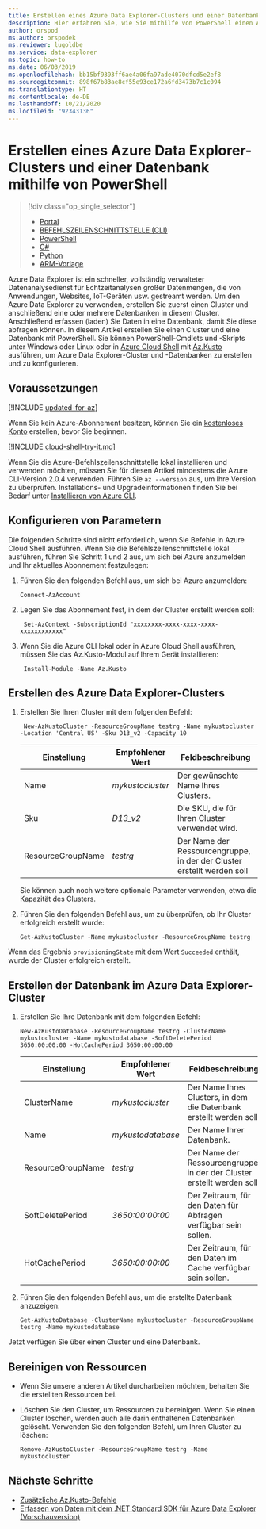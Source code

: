 ```yaml
---
title: Erstellen eines Azure Data Explorer-Clusters und einer Datenbank mit PowerShell
description: Hier erfahren Sie, wie Sie mithilfe von PowerShell einen Azure Data Explorer-Cluster und eine Datenbank erstellen.
author: orspod
ms.author: orspodek
ms.reviewer: lugoldbe
ms.service: data-explorer
ms.topic: how-to
ms.date: 06/03/2019
ms.openlocfilehash: bb15bf9393ff6ae4a06fa97ade4070dfcd5e2ef8
ms.sourcegitcommit: 898f67b83ae8cf55e93ce172a6fd3473b7c1c094
ms.translationtype: HT
ms.contentlocale: de-DE
ms.lasthandoff: 10/21/2020
ms.locfileid: "92343136"
---
```

# <a name="create-an-azure-data-explorer-cluster-and-database-by-using-powershell"></a>Erstellen eines Azure Data Explorer-Clusters und einer Datenbank mithilfe von PowerShell

> [!div class="op_single_selector"]
> * [Portal](create-cluster-database-portal.md)
> * [BEFEHLSZEILENSCHNITTSTELLE (CLI)](create-cluster-database-cli.md)
> * [PowerShell](create-cluster-database-powershell.md)
> * [C#](create-cluster-database-csharp.md)
> * [Python](create-cluster-database-python.md)
> * [ARM-Vorlage](create-cluster-database-resource-manager.md)  

Azure Data Explorer ist ein schneller, vollständig verwalteter Datenanalysedienst für Echtzeitanalysen großer Datenmengen, die von Anwendungen, Websites, IoT-Geräten usw. gestreamt werden. Um den Azure Data Explorer zu verwenden, erstellen Sie zuerst einen Cluster und anschließend eine oder mehrere Datenbanken in diesem Cluster. Anschließend erfassen (laden) Sie Daten in eine Datenbank, damit Sie diese abfragen können. In diesem Artikel erstellen Sie einen Cluster und eine Datenbank mit PowerShell. Sie können PowerShell-Cmdlets und -Skripts unter Windows oder Linux oder in [Azure Cloud Shell](/azure/cloud-shell/overview) mit [Az.Kusto](/powershell/module/az.kusto/?view=azps-1.4.0#kusto) ausführen, um Azure Data Explorer-Cluster und -Datenbanken zu erstellen und zu konfigurieren.

## <a name="prerequisites"></a>Voraussetzungen

[!INCLUDE [updated-for-az](includes/updated-for-az.md)]

Wenn Sie kein Azure-Abonnement besitzen, können Sie ein [kostenloses Konto](https://azure.microsoft.com/free/) erstellen, bevor Sie beginnen.

[!INCLUDE [cloud-shell-try-it.md](includes/cloud-shell-try-it.md)]

Wenn Sie die Azure-Befehlszeilenschnittstelle lokal installieren und verwenden möchten, müssen Sie für diesen Artikel mindestens die Azure CLI-Version 2.0.4 verwenden. Führen Sie `az --version` aus, um Ihre Version zu überprüfen. Installations- und Upgradeinformationen finden Sie bei Bedarf unter [Installieren von Azure CLI](/cli/azure/install-azure-cli?view=azure-cli-latest).

## <a name="configure-parameters"></a>Konfigurieren von Parametern

Die folgenden Schritte sind nicht erforderlich, wenn Sie Befehle in Azure Cloud Shell ausführen. Wenn Sie die Befehlszeilenschnittstelle lokal ausführen, führen Sie Schritt 1 und 2 aus, um sich bei Azure anzumelden und Ihr aktuelles Abonnement festzulegen:

1. Führen Sie den folgenden Befehl aus, um sich bei Azure anzumelden:

    ```azurepowershell-interactive
    Connect-AzAccount
    ```

1. Legen Sie das Abonnement fest, in dem der Cluster erstellt werden soll:

    ```azurepowershell-interactive
     Set-AzContext -SubscriptionId "xxxxxxxx-xxxx-xxxx-xxxx-xxxxxxxxxxxx"
    ```
1. Wenn Sie die Azure CLI lokal oder in Azure Cloud Shell ausführen, müssen Sie das Az.Kusto-Modul auf Ihrem Gerät installieren:

    ```azurepowershell-interactive
     Install-Module -Name Az.Kusto
    ```

## <a name="create-the-azure-data-explorer-cluster"></a>Erstellen des Azure Data Explorer-Clusters

1. Erstellen Sie Ihren Cluster mit dem folgenden Befehl:

    ```azurepowershell-interactive
     New-AzKustoCluster -ResourceGroupName testrg -Name mykustocluster -Location 'Central US' -Sku D13_v2 -Capacity 10
    ```

   |**Einstellung** | **Empfohlener Wert** | **Feldbeschreibung**|
   |---|---|---|
   | Name | *mykustocluster* | Der gewünschte Name Ihres Clusters.|
   | Sku | *D13_v2* | Die SKU, die für Ihren Cluster verwendet wird. |
   | ResourceGroupName | *testrg* | Der Name der Ressourcengruppe, in der der Cluster erstellt werden soll |

    Sie können auch noch weitere optionale Parameter verwenden, etwa die Kapazität des Clusters.

1. Führen Sie den folgenden Befehl aus, um zu überprüfen, ob Ihr Cluster erfolgreich erstellt wurde:

    ```azurepowershell-interactive
    Get-AzKustoCluster -Name mykustocluster -ResourceGroupName testrg
    ```

Wenn das Ergebnis `provisioningState` mit dem Wert `Succeeded` enthält, wurde der Cluster erfolgreich erstellt.

## <a name="create-the-database-in-the-azure-data-explorer-cluster"></a>Erstellen der Datenbank im Azure Data Explorer-Cluster

1. Erstellen Sie Ihre Datenbank mit dem folgenden Befehl:

    ```azurepowershell-interactive
    New-AzKustoDatabase -ResourceGroupName testrg -ClusterName mykustocluster -Name mykustodatabase -SoftDeletePeriod 3650:00:00:00 -HotCachePeriod 3650:00:00:00
    ```

   |**Einstellung** | **Empfohlener Wert** | **Feldbeschreibung**|
   |---|---|---|
   | ClusterName | *mykustocluster* | Der Name Ihres Clusters, in dem die Datenbank erstellt werden soll.|
   | Name | *mykustodatabase* | Der Name Ihrer Datenbank.|
   | ResourceGroupName | *testrg* | Der Name der Ressourcengruppe, in der der Cluster erstellt werden soll |
   | SoftDeletePeriod | *3650:00:00:00* | Der Zeitraum, für den Daten für Abfragen verfügbar sein sollen. |
   | HotCachePeriod | *3650:00:00:00* | Der Zeitraum, für den Daten im Cache verfügbar sein sollen. |

1. Führen Sie den folgenden Befehl aus, um die erstellte Datenbank anzuzeigen:

    ```azurepowershell-interactive
    Get-AzKustoDatabase -ClusterName mykustocluster -ResourceGroupName testrg -Name mykustodatabase
    ```

Jetzt verfügen Sie über einen Cluster und eine Datenbank.

## <a name="clean-up-resources"></a>Bereinigen von Ressourcen

* Wenn Sie unsere anderen Artikel durcharbeiten möchten, behalten Sie die erstellten Ressourcen bei.
* Löschen Sie den Cluster, um Ressourcen zu bereinigen. Wenn Sie einen Cluster löschen, werden auch alle darin enthaltenen Datenbanken gelöscht. Verwenden Sie den folgenden Befehl, um Ihren Cluster zu löschen:

    ```azurepowershell-interactive
    Remove-AzKustoCluster -ResourceGroupName testrg -Name mykustocluster
    ```

## <a name="next-steps"></a>Nächste Schritte

* [Zusätzliche Az.Kusto-Befehle](/powershell/module/az.kusto/?view=azps-1.7.0#kusto)
* [Erfassen von Daten mit dem .NET Standard SDK für Azure Data Explorer (Vorschauversion)](./net-sdk-ingest-data.md)